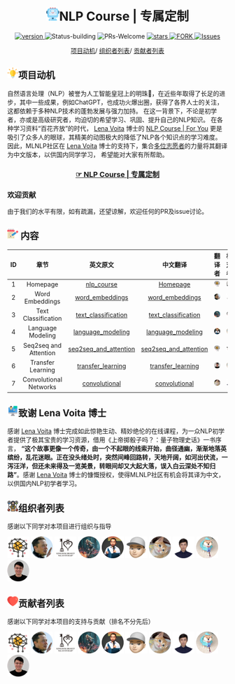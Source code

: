 
<p align="center">
<h1 align="center"> <img src="./img/ico/ai.png" width="30" />NLP Course | 专属定制</h1>
</p>
<p align="center">
  	<a href="https://img.shields.io/badge/version-v0.1.0-blue">
      <img alt="version" src="https://img.shields.io/badge/version-v0.1.0-blue?color=FF8000?color=009922" />
    </a>
  <a >
       <img alt="Status-building" src="https://img.shields.io/badge/Status-building-blue" />
  	</a>
  <a >
       <img alt="PRs-Welcome" src="https://img.shields.io/badge/PRs-Welcome-red" />
  	</a>
   	<a href="https://github.com/MLNLP-World/NLP-Course-Chinese/stargazers">
       <img alt="stars" src="https://img.shields.io/github/stars/MLNLP-World/NLP-Course-Chinese" />
  	</a>
  	<a href="https://github.com/MLNLP-World/NLP-Course-Chinese/network/members">
       <img alt="FORK" src="https://img.shields.io/github/forks/MLNLP-World/NLP-Course-Chinese?color=FF8000" />
  	</a>
    <a href="https://github.com/MLNLP-World/NLP-Course-Chinese/issues">
      <img alt="Issues" src="https://img.shields.io/github/issues/MLNLP-World/NLP-Course-Chinese?color=0088ff"/>
    </a>
    <br />
</p>

<div align="center">
<p align="center">
  <a href="#项目动机">项目动机</a>/
  <a href="#组织者列表">组织者列表</a>/
  <a href="#贡献者列表">贡献者列表</a>
</p>
</div>

## <img src="./img/ico/readme_ico/motivation.png" width="25" />项目动机

自然语言处理（NLP）被誉为人工智能皇冠上的明珠👑，在近些年取得了长足的进步，其中一些成果，例如ChatGPT，也成功火爆出圈，获得了各界人士的关注，这都依赖于多种NLP技术的蓬勃发展与强力加持。
在这一背景下，不论是初学者，亦或是高级研究者，均迫切的希望学习、巩固、提升自己的NLP知识。
在各种学习资料“百花齐放”的时代， [Lena Voita](https://lena-voita.github.io/) 博士的 [NLP Course | For You](https://lena-voita.github.io/nlp_course.html) 更是吸引了众多人的眼球，其精美的动图极大的降低了NLP各个知识点的学习难度。
因此，MLNLP社区在 [Lena Voita](https://lena-voita.github.io/) 博士的支持下，集合<a href="#贡献者列表">多位志愿者</a>的力量将其翻译为中文版本，以供国内同学学习，
希望能对大家有所帮助。


<p align="center">
<h3 align="center"><b><a href="https://mlnlp-world.github.io/NLP-Course-Chinese/" target="_blank">☞ NLP Course | 专属定制</a></b></h3>
</p>


### 欢迎贡献
由于我们的水平有限，如有疏漏，还望谅解，欢迎任何的PR及issue讨论。

## <img src="./img/ico/readme_ico/notes.png" width="25" /> 内容
| ID	|           章节           |                                           	英文原文                                           |                                                   中文翻译                                                 |                                            	翻译者                                            |                                        校对者                                           | 
|:---:|:---------------------------:|:-------------------------------------------------------------------------------------------------------------:|:-----------------------------------------------------------------------------------------------------------:|:-------------------------------------------------------------------------------------------------------:|:-----------------------------------------------------------------------------------------------------:|
| 1	|         Homepage  	         |                 [nlp_course](https://lena-voita.github.io/nlp_course.html) 	                  |                                                    [Homepage](https://mlnlp-world.github.io/NLP-Course-Chinese/index.html)                                                  |   <a href="https://github.com/xcfcode">  <img src="./img/ico/readme_profile/xiachong.png"  width="50" /></a>    | <a href="https://github.com/yizhen20133868">  <img src="./img/ico/readme_profile/libo.png"  width="50" /></a> | 
| 2	|      Word Embeddings	       |     [word_embeddings]( https://lena-voita.github.io/nlp_course/word_embeddings.html)   	      |  [word_embeddings](https://mlnlp-world.github.io/NLP-Course-Chinese/nlp_course/word_embeddings.html) |    <a href="https://github.com/Psycoy">  <img src="./img/ico/readme_profile/jinjie.png"  width="50" /></a>	     |   <a href="https://github.com/SivilTaram">  <img src="./img/ico/readme_profile/qian.png"  width="50" /></a>   | 
| 3	|    Text Classification	     |  [text_classification](https://mlnlp-world.github.io/NLP-Course-Chinese/nlp_course/text_classification.html)  	   |   [text_classification](https://mlnlp-world.github.io/NLP-Course-Chinese/nlp_course/text_classification.html) | <a href="https://github.com/LightChen233">  <img src="./img/ico/readme_profile/qiguang.png"  width="50" /></a>	 |  <a href="https://github.com/xcfcode">  <img src="./img/ico/readme_profile/xiachong.png"  width="50" /></a>   | 
| 4	|     Language Modeling	      |    [language_modeling](https://lena-voita.github.io/nlp_course/language_modeling.html)  	     | [language_modeling](https://mlnlp-world.github.io/NLP-Course-Chinese/nlp_course/language_modeling.html) | <a href="https://xiaoyuanyi.github.io/">  <img src="./img/ico/readme_profile/xiaoyuan.png"  width="50" /></a>	  |   <a href="https://github.com/Cartus">  <img src="./img/ico/readme_profile/zhijiang.png"  width="50" /></a>   | 
| 5	| Seq2seq and Attention	      |[seq2seq_and_attention](https://lena-voita.github.io/nlp_course/seq2seq_and_attention.html)  	 |  [seq2seq_and_attention](https://mlnlp-world.github.io/NLP-Course-Chinese/nlp_course/seq2seq_and_attention.html) |   <a href="https://github.com/xcfcode">  <img src="./img/ico/readme_profile/xiachong.png"  width="50" /></a>	   |    <a href="https://github.com/yhshu">  <img src="./img/ico/readme_profile/yiheng.png"  width="50" /></a>     | 
| 6	|     Transfer Learning	      |    [transfer_learning](https://lena-voita.github.io/nlp_course/transfer_learning.html)   	    | [transfer_learning](https://mlnlp-world.github.io/NLP-Course-Chinese/nlp_course/transfer_learning.html) | <a href="https://github.com/yizhen20133868">  <img src="./img/ico/readme_profile/libo.png"  width="50" /></a>	  |   <a href="https://github.com/Cartus">  <img src="./img/ico/readme_profile/zhijiang.png"  width="50" /></a>   | 
| 7	|   Convolutional Networks	   |     [convolutional](https://lena-voita.github.io/nlp_course/models/convolutional.html)  	     |[convolutional](https://mlnlp-world.github.io/NLP-Course-Chinese/nlp_course/models/convolutional.html) |  <a href="https://github.com/youngfly11">  <img src="./img/ico/readme_profile/yongfei.png"  width="50" /></a>	  | <a href="">  <img src="./img/ico/readme_profile/zhenghao.png"  width="50" /></a> | 


## <img src="./img/ico/readme_ico/intro.png" width="25" />致谢 Lena Voita 博士

感谢 [Lena Voita](https://lena-voita.github.io/) 博士完成如此惊艳生动、精妙绝伦的在线课程，为一众NLP初学者提供了极其宝贵的学习资源，借用《上帝掷骰子吗？：量子物理史话》一书序言， **“这个故事更像一个传奇，由一个不起眼的线索开始，曲径通幽，渐渐地落英缤纷，乱花迷眼。正在没头绪处时，突然间峰回路转，天地开阔，如河出伏流，一泻汪洋，但还未来得及一览美景，转眼间却又大起大落，误入白云深处不知归路”**。感谢 [Lena Voita](https://lena-voita.github.io/) 博士的慷慨授权，使得MLNLP社区有机会将其译为中文，以供国内NLP初学者学习。


## <img src="./img/ico/readme_ico/organizer.png" width="25" />组织者列表

感谢以下同学对本项目进行组织与指导

<a href="">  <img src="./img/ico/readme_profile/xiachong.png"  width="50" /></a> 
<a href="">  <img src="./img/ico/readme_profile/jinjie.png"  width="50" /></a> 
<a href="">  <img src="./img/ico/readme_profile/qian.png"  width="50" /></a> 
<a href="">  <img src="./img/ico/readme_profile/qiguang.png"  width="50" /></a> 
<a href="">  <img src="./img/ico/readme_profile/xiaoyuan.png"  width="50" /></a> 
<a href="">  <img src="./img/ico/readme_profile/yiheng.png"  width="50" /></a> 
<a href="">  <img src="./img/ico/readme_profile/yongfei.png"  width="50" /></a> 
<a href="">  <img src="./img/ico/readme_profile/zhenghao.png"  width="50" /></a> 
<a href="">  <img src="./img/ico/readme_profile/zhijiang.png"  width="50" /></a> 
<a href="">  <img src="./img/ico/readme_profile/libo.png"  width="50" /></a> 

## <img src="./img/ico/readme_ico/heart.png" width="25" />贡献者列表

感谢以下同学对本项目的支持与贡献（排名不分先后）

<a href="">  <img src="./img/ico/readme_profile/xiachong.png"  width="50" /></a> 
<a href="">  <img src="./img/ico/readme_profile/jinjie.png"  width="50" /></a> 
<a href="">  <img src="./img/ico/readme_profile/qian.png"  width="50" /></a> 
<a href="">  <img src="./img/ico/readme_profile/qiguang.png"  width="50" /></a> 
<a href="">  <img src="./img/ico/readme_profile/xiaoyuan.png"  width="50" /></a> 
<a href="">  <img src="./img/ico/readme_profile/yiheng.png"  width="50" /></a> 
<a href="">  <img src="./img/ico/readme_profile/yongfei.png"  width="50" /></a> 
<a href="">  <img src="./img/ico/readme_profile/zhenghao.png"  width="50" /></a> 
<a href="">  <img src="./img/ico/readme_profile/zhijiang.png"  width="50" /></a> 
<a href="">  <img src="./img/ico/readme_profile/libo.png"  width="50" /></a> 
